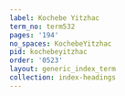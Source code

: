 ```yaml
---
label: Kochebe Yitzhac
term_no: term532
pages: '194'
no_spaces: KochebeYitzhac
pid: kochebeyitzhac
order: '0523'
layout: generic_index_term
collection: index-headings
---
```

